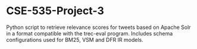 # CSE-535-Project-3
Python script to retrieve relevance scores for tweets based on Apache Solr in a format compatible with the trec-eval program. Includes schema configurations used for BM25, VSM and DFR IR models.
